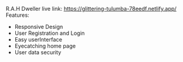 R.A.H Dweller
live link:  https://glittering-tulumba-78eedf.netlify.app/
Features:
* Responsive Design
* User Registration and Login
* Easy userInterface
* Eyecatching home page
* User data security

